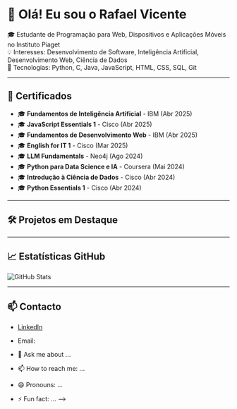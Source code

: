 # 👋 Olá! Eu sou o Rafael Vicente

🎓 Estudante de Programação para Web, Dispositivos e Aplicações Móveis no Instituto Piaget  
💡 Interesses: Desenvolvimento de Software, Inteligência Artificial, Desenvolvimento Web, Ciência de Dados <br>
🔧 Tecnologias: Python, C, Java, JavaScript, HTML, CSS, SQL, Git

---

## 🧾 Certificados

- 🎓 **Fundamentos de Inteligência Artificial** - IBM (Abr 2025)
- 🎓 **JavaScript Essentials 1** - Cisco (Abr 2025)
- 🎓 **Fundamentos de Desenvolvimento Web** - IBM (Abr 2025)
- 🎓 **English for IT 1** - Cisco (Mar 2025)
- 🎓 **LLM Fundamentals** - Neo4j (Ago 2024)
- 🎓 **Python para Data Science e IA** - Coursera (Mai 2024)
- 🎓 **Introdução à Ciência de Dados** - Cisco (Abr 2024)
- 🎓 **Python Essentials 1** - Cisco (Abr 2024)

---

## 🛠️ Projetos em Destaque




---

## 📈 Estatísticas GitHub

![GitHub Stats](https://github-readme-stats.vercel.app/api?username=rafaelsvicente&show_icons=true&theme=radical)

---

## 📫 Contacto

- [LinkedIn](https://www.linkedin.com/in/rafael-vicente-131683304)
- Email: 


- 💬 Ask me about ...
- 📫 How to reach me: ...
- 😄 Pronouns: ...
- ⚡ Fun fact: ...
-->
